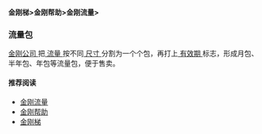 #### 金刚梯>金刚帮助>金刚流量>
### 流量包

[ 金刚公司 ](https://a2zitpro.github.io/web/a2zitpro)把[ 流量 ](https://a2zitpro.github.io/web/kkdatatraffic)按不同[ 尺寸 ](https://a2zitpro.github.io/web/kkdatatrafficsize)分割为一个个包，再打上[ 有效期 ](https://a2zitpro.github.io/web/kkdatatrafficvalidityperiod)标志，形成月包、半年包、年包等流量包，便于售卖。

#### 推荐阅读
- [金刚流量](https://a2zitpro.github.io/web/list_kkdatatraffic)
- [金刚帮助](https://a2zitpro.github.io/web/list_helpkkvpn)
- [金刚梯](https://a2zitpro.github.io/web/dlb)
